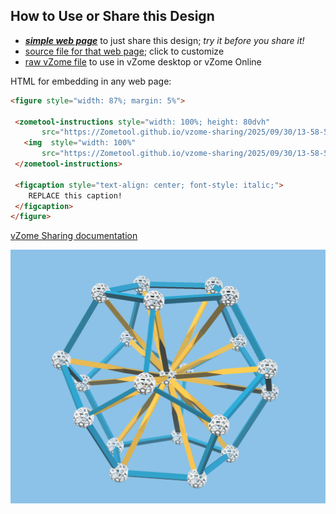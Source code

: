 
## How to Use or Share this Design

 - [***simple web page***](<https://Zometool.github.io/vzome-sharing/2025/09/30/13-58-53-p20-starburstDodeca/>) to just share this design; *try it before you share it!*
 - [source file for that web page](<https://github.com/Zometool/vzome-sharing/edit/main/2025/09/30/13-58-53-p20-starburstDodeca/index.md>); click to customize
 - [raw vZome file](<https://raw.githubusercontent.com/Zometool/vzome-sharing/main/2025/09/30/13-58-53-p20-starburstDodeca/p20-starburstDodeca.vZome>) to use in vZome desktop or vZome Online
 
 HTML for embedding in any web page:
 ```html
<figure style="width: 87%; margin: 5%">
  
  <zometool-instructions style="width: 100%; height: 80dvh"
        src="https://Zometool.github.io/vzome-sharing/2025/09/30/13-58-53-p20-starburstDodeca/p20-starburstDodeca.vZome" >
    <img  style="width: 100%"
        src="https://Zometool.github.io/vzome-sharing/2025/09/30/13-58-53-p20-starburstDodeca/p20-starburstDodeca.png" >
  </zometool-instructions>

  <figcaption style="text-align: center; font-style: italic;">
     REPLACE this caption!
  </figcaption>
</figure>

 ```

[vZome Sharing documentation](https://vzome.github.io/vzome/sharing.html#how-it-works)

![Image](<p20-starburstDodeca.png>)

